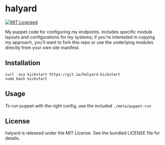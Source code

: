 halyard
=======

[![MIT Licensed](https://img.shields.io/badge/license-MIT-green.svg)](https://tldrlegal.com/license/mit-license)

My puppet code for configuring my endpoints. Includes specific module layouts and configurations for my systems; if you're interested in copying my approach, you'll want to fork this repo or use the underlying modules directly from your own site manifest.

## Installation

```
curl -sLo kickstart https://git.io/halyard-kickstart
sudo bash kickstart
```

## Usage

To run puppet with the right config, use the included `./meta/puppet-run`

## License

halyard is released under the MIT License. See the bundled LICENSE file for details.

